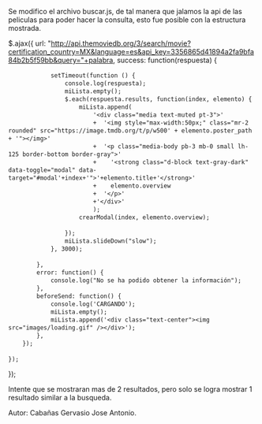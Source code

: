 Se modifico el archivo buscar.js, de tal manera que jalamos la api de las peliculas para poder hacer la consulta, 
esto fue posible con la estructura mostrada.


$.ajax({
	url: "http://api.themoviedb.org/3/search/movie?certification_country=MX&language=es&api_key=3356865d41894a2fa9bfa84b2b5f59bb&query="+palabra,
			success: function(respuesta) {

				setTimeout(function () {
					console.log(respuesta);
					miLista.empty();
					$.each(respuesta.results, function(index, elemento) {
						miLista.append(
							'<div class="media text-muted pt-3">'
	                        +  '<img style="max-width:50px;" class="mr-2 rounded" src="https://image.tmdb.org/t/p/w500' + elemento.poster_path + '"></img>'	
							+  '<p class="media-body pb-3 mb-0 small lh-125 border-bottom border-gray">'
							+    '<strong class="d-block text-gray-dark" data-toggle="modal" data-target="#modal'+index+'">'+elemento.title+'</strong>'
							+    elemento.overview
							+  '</p>'
	                        +'</div>'
							);  
						crearModal(index, elemento.overview);
			
					});
					miLista.slideDown("slow");
				}, 3000);

			},
			error: function() {
				console.log("No se ha podido obtener la información");
			},
			beforeSend: function() { 
				console.log('CARGANDO');
				miLista.empty();
				miLista.append('<div class="text-center"><img src="images/loading.gif" /></div>');
			},
		});

	});

});
 
Intente que se mostraran mas de 2 resultados, pero solo se logra mostrar 1 resultado similar a la busqueda. 

Autor: Cabañas Gervasio Jose Antonio. 
